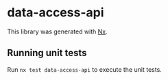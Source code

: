 # data-access-api

This library was generated with [Nx](https://nx.dev).

## Running unit tests

Run `nx test data-access-api` to execute the unit tests.
